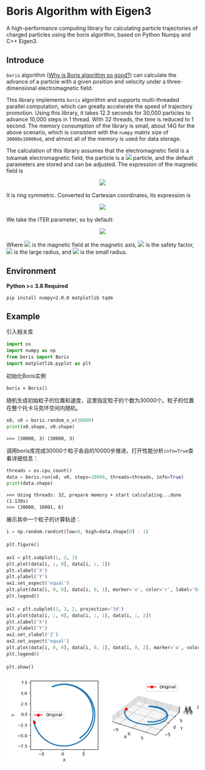 # Boris Algorithm with Eigen3

A high-performance computing library for calculating particle trajectories of charged particles using the boris algorithm, based on Python Numpy and C++ Eigen3.

## Introduce

`boris` algorithm \([Why is Boris algorithm so good?](https://pubs.aip.org/aip/pop/article-abstract/20/8/084503/317652/Why-is-Boris-algorithm-so-good?redirectedFrom=fulltext)\) can calculate the advance of a particle with a given position and velocity under a three-dimensional electromagnetic field.

This library implements `boris` algorithm and supports multi-threaded parallel computation, which can greatly accelerate the speed of trajectory promotion. Using this library, it takes 12.3 seconds for 30,000 particles to advance 10,000 steps in 1 thread. With 32 threads, the time is reduced to 1 second. The memory consumption of the library is small, about 14G for the above scenario, which is consistent with the `numpy` matrix size of `30000x10000x6`, and almost all of the memory is used for data storage.

The calculation of this library assumes that the electromagnetic field is a tokamak electromagnetic field, the particle is a <img src="https://latex.codecogs.com/svg.image?\alpha" /> particle, and the default parameters are stored and can be adjusted. The expression of the magnetic field is

<p align="center">
    <img src="https://latex.codecogs.com/svg.image?\mathbf{B}=\frac{B_0}{q_0}\left(\frac{z}{r}\mathbf{e}_r+\frac{q_0%20R_0}{r}\mathbf{e}_\phi+(-1+\frac{R_0}{r})\mathbf{e}_z\right)" />
</p>

It is ring symmetric. Converted to Cartesian coordinates, its expression is

<p align="center">
    <img src="https://latex.codecogs.com/svg.image?\mathbf{B}=\frac{B_0}{q_0}\left(\frac{-q_0%20R_0%20y+z%20x}{x^2+y^2}\mathbf{e}_x+\frac{q_0%20R_0%20x+z%20y}{x^2+y^2}\mathbf{e}_y+\left(-1+\frac{R_0}{\sqrt{x^2+y^2}}\right)\mathbf{e}_z\right)" />
</p>

We take the ITER parameter, so by default:

<p align="center">
    <img src="https://latex.codecogs.com/svg.image?B_0=5\;\mathrm{T}\quad%20q_0=2.5\quad%20R_0=6.2\;\mathrm{m}\quad%20r_0=2.0\;\mathrm{m}" />
</p>

Where <img src="https://latex.codecogs.com/svg.image?B_0" /> is the magnetic field at the magnetic axis, <img src="https://latex.codecogs.com/svg.image?q_0" /> is the safety factor, <img src="https://latex.codecogs.com/svg.image?R_0" /> is the large radius, and <img src="https://latex.codecogs.com/svg.image?r_0" /> is the small radius.



## Environment

**Python >= 3.8 Required**

```shell
pip install numpy<2.0.0 matplotlib tqdm
```

## Example

引入相关库

```python
import os
import numpy as np
from boris import Boris
import matplotlib.pyplot as plt
```

初始化Boris实例

```
boris = Boris()
```

随机生成初始粒子的位置和速度，这里指定粒子的个数为30000个。粒子的位置在整个托卡马克环空间内随机。

```python
x0, v0 = boris.random_x_v(30000)
print(x0.shape, v0.shape)
```

```
>>> (30000, 3) (30000, 3)
```

调用boris库完成30000个粒子各自的10000步推进，打开性能分析`info=True`查看详细信息：

```python
threads = os.cpu_count()
data = boris.run(x0, v0, steps=10000, threads=threads, info=True)
print(data.shape)
```

```
>>> Using threads: 32, prepare memory + start calculating...done (1.138s)
>>> (30000, 10001, 6)
```

展示其中一个粒子的计算轨迹：

```python
i = np.random.randint(low=0, high=data.shape[0] - 1)

plt.figure()

ax1 = plt.subplot(1, 2, 1)
plt.plot(data[i, :, 0], data[i, :, 1])
plt.xlabel('X')
plt.ylabel('Y')
ax1.set_aspect('equal')
plt.plot(data[i, 0, 0], data[i, 0, 1], marker='o', color='r', label='Original')
plt.legend()

ax2 = plt.subplot(1, 2, 2, projection='3d')
plt.plot(data[i, :, 0], data[i, :, 1], data[i, :, 2])
plt.xlabel('X')
plt.ylabel('Y')
ax2.set_zlabel('Z')
ax2.set_aspect('equal')
plt.plot(data[i, 0, 0], data[i, 0, 1], data[i, 0, 2], marker='o', color='r', label='Original')
plt.legend()

plt.show()
```

![img.png](img.png)
